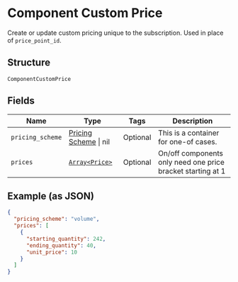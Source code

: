 
# Component Custom Price

Create or update custom pricing unique to the subscription. Used in place of `price_point_id`.

## Structure

`ComponentCustomPrice`

## Fields

| Name | Type | Tags | Description |
|  --- | --- | --- | --- |
| `pricing_scheme` | [Pricing Scheme](../../doc/models/pricing-scheme-enum.md) \| nil | Optional | This is a container for one-of cases. |
| `prices` | [`Array<Price>`](../../doc/models/price.md) | Optional | On/off components only need one price bracket starting at 1 |

## Example (as JSON)

```json
{
  "pricing_scheme": "volume",
  "prices": [
    {
      "starting_quantity": 242,
      "ending_quantity": 40,
      "unit_price": 10
    }
  ]
}
```

